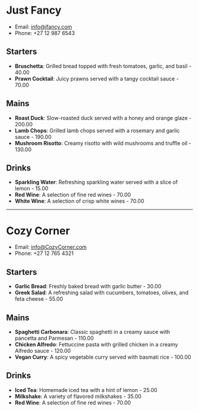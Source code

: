 # Just Fancy
- Email: info@jfancy.com
- Phone: +27 12 987 6543

## Starters
- **Bruschetta**: Grilled bread topped with fresh tomatoes, garlic, and basil - 40.00
- **Prawn Cocktail**: Juicy prawns served with a tangy cocktail sauce - 70.00

## Mains
- **Roast Duck**: Slow-roasted duck served with a honey and orange glaze - 200.00
- **Lamb Chops**: Grilled lamb chops served with a rosemary and garlic sauce - 190.00
- **Mushroom Risotto**: Creamy risotto with wild mushrooms and truffle oil - 130.00

## Drinks
- **Sparkling Water**: Refreshing sparkling water served with a slice of lemon - 15.00
- **Red Wine**: A selection of fine red wines - 70.00
- **White Wine**: A selection of crisp white wines - 70.00

---

# Cozy Corner
- Email: info@CozyCorner.com
- Phone: +27 12 765 4321

## Starters
- **Garlic Bread**: Freshly baked bread with garlic butter - 30.00
- **Greek Salad**: A refreshing salad with cucumbers, tomatoes, olives, and feta cheese - 55.00

## Mains
- **Spaghetti Carbonara**: Classic spaghetti in a creamy sauce with pancetta and Parmesan - 110.00
- **Chicken Alfredo**: Fettuccine pasta with grilled chicken in a creamy Alfredo sauce - 120.00
- **Vegan Curry**: A spicy vegetable curry served with basmati rice - 100.00

## Drinks
- **Iced Tea**: Homemade iced tea with a hint of lemon - 25.00
- **Milkshake**: A variety of flavored milkshakes - 35.00
- **Red Wine**: A selection of fine red wines - 70.00